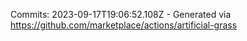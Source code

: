 Commits: 2023-09-17T19:06:52.108Z - Generated via https://github.com/marketplace/actions/artificial-grass
<br>
